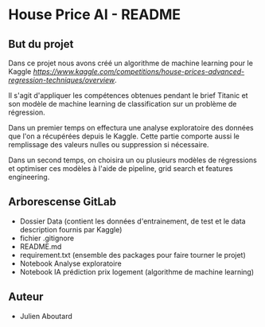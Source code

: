 # House Price AI - README  
  
## But du projet  

Dans ce projet nous avons créé un algorithme de machine learning pour le Kaggle _https://www.kaggle.com/competitions/house-prices-advanced-regression-techniques/overview_.

Il s'agit d'appliquer les compétences obtenues pendant le brief Titanic et son modèle de machine learning de classification sur un problème de régression.  
  
Dans un premier temps on effectura une analyse exploratoire des données que l'on a récupérées depuis le Kaggle. Cette partie comporte aussi le remplissage des valeurs nulles ou suppression si nécessaire.  
  
Dans un second temps, on choisira un ou plusieurs modèles de régressions et optimiser ces modèles à l'aide de pipeline, grid search et features engineering.  
  

## Arborescense GitLab  
- Dossier Data (contient les données d'entrainement, de test et le data description fournis par Kaggle)
- fichier .gitignore  
- README.md  
- requirement.txt  (ensemble des packages pour faire tourner le projet)
- Notebook Analyse exploratoire 
- Notebook IA prédiction prix logement (algorithme de machine learning)

## Auteur  
- Julien Aboutard  
